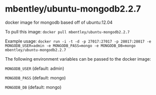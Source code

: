 mbentley/ubuntu-mongodb2.2.7
==================

docker image for mongodb
based off of ubuntu:12.04

To pull this image:
`docker pull mbentley/ubuntu-mongodb2.2.7`

Example usage:
`docker run -i -t -d -p 27017:27017 -p 28017:28017 -e MONGODB_USER=admin -e MONGODB_PASS=mongo -e MONGODB_DB=mongo mbentley/ubuntu-mongodb2.2.7`

The following environment variables can be passed to the docker image:

`MONGODB_USER` (default: admin)

`MONGODB_PASS` (default: mongo)

`MONGODB_DB` (default: mongo)
